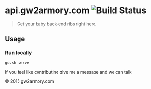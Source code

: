 # api.gw2armory.com ![Build Status](https://travis-ci.org/madou/api.gw2armory.com.svg)

> Get your baby back-end ribs right here.

## Usage

### Run locally
```
go.sh serve
```

If you feel like contributing give me a message and we can talk.

© 2015 gw2armory.com
